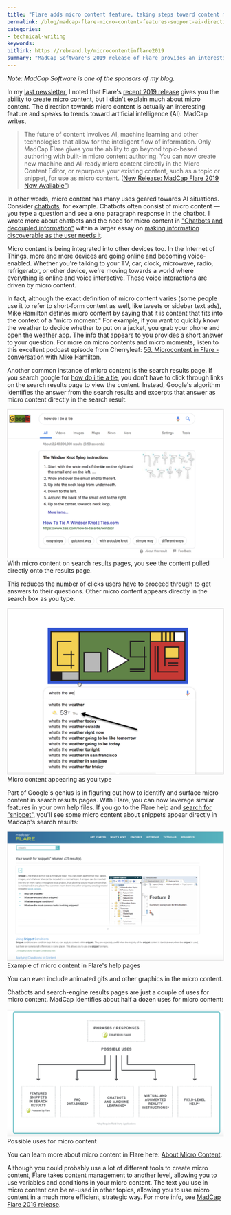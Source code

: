 ```yaml
---
title: "Flare adds micro content feature, taking steps toward content management for AI scenarios"
permalink: /blog/madcap-flare-micro-content-features-support-ai-directions/
categories:
- technical-writing
keywords:
bitlink: https://rebrand.ly/microcontentinflare2019
summary: "MadCap Software's 2019 release of Flare provides an interesting feature for creating and managing <i>micro content</i>. Support for micro content takes steps toward content management for AI scenarios, giving you better tools to build content for chatbots, search results pages, and more."
---
```


*Note: MadCap Software is one of the sponsors of my blog.*

In my [last newsletter](https://tinyletter.com/tomjoht/letters/new-posts-on-i-d-rather-be-writing-api-workshops-research-realities-career-growth-and-masters-in-tc-mercer-faq), I noted that Flare's <a href="http://bit.ly/2YGUWnQ" rel="nofollow">recent 2019 release</a> gives you the ability to <a href="https://help.madcapsoftware.com/flare2019/Content/Flare/Micro-Content/About-Micro-Content.htm" rel="nofollow">create micro content</a>, but I didn't explain much about micro content. The direction towards micro content is actually an interesting feature and speaks to trends toward artificial intelligence (AI). MadCap writes,

> The future of content involves AI, machine learning and other technologies that allow for the intelligent flow of information. Only MadCap Flare gives you the ability to go beyond topic-based authoring with built-in micro content authoring. You can now create new machine and AI-ready micro content directly in the Micro Content Editor, or repurpose your existing content, such as a topic or snippet, for use as micro content. (<a href="http://bit.ly/2YGUWnQ" rel="nofollow">New Release: MadCap Flare 2019 Now Available"</a>)

In other words, micro content has many uses geared towards AI situations. Consider [chatbots](https://idratherbewriting.com/2017/09/19/chatbots-in-documentation/), for example. Chatbots often consist of micro content &mdash; you type a question and see a one paragraph response in the chatbot. I wrote more about chatbots and the need for micro content in ["Chatbots and decoupled information"](https://idratherbewriting.com/simplifying-complexity/discoverability-through-metadata.html#chatbots-and-decoupled-information) within a larger essay on [making information discoverable as the user needs it](https://idratherbewriting.com/simplifying-complexity/discoverability-through-metadata.html).

Micro content is being integrated into other devices too. In the Internet of Things, more and more devices are going online and becoming voice-enabled. Whether you're talking to your TV, car, clock, microwave, radio, refrigerator, or other device, we're moving towards a world where everything is online and voice interactive. These voice interactions are driven by micro content.

In fact, although the exact definition of micro content varies (some people use it to refer to short-form content as well, like tweets or sidebar text ads), Mike Hamilton defines micro content by saying that it is content that fits into the context of a "micro moment." For example, if you want to quickly know the weather to decide whether to put on a jacket, you grab your phone and open the weather app. The info that appears to you provides a short answer to your question. For more on micro contents and micro moments, listen to this excellent podcast episode from Cherryleaf: [56. Microcontent in Flare - conversation with Mike Hamilton](https://cherryleaf.podbean.com/e/56-microcontent-in-flare-conversation-with-mike-hamilton/).

Another common instance of micro content is the search results page. If you search google for [how do i tie a tie](https://www.google.com/search?q=how+do+i+tie+a+tie&oq=how+do+i+tie+a+tie&aqs=chrome..69i57j0l5.766j0j4&sourceid=chrome&ie=UTF-8), you don't have to click through links on the search results page to view the content. Instead, Google's algorithm identifies the answer from the search results and excerpts that answer as micro content directly in the search result:

<caption><a href="https://www.google.com/search?q=how+do+i+tie+a+tie&oq=how+do+i+tie+&aqs=chrome.0.0j69i57j0l4.6114j0j4&sourceid=chrome&ie=UTF-8"><img src="/images/how-to-tie-a-tie.png" alt="example of microcontent" /></a><figcaption>With micro content on search results pages, you see the content pulled directly onto the results page.</figcaption></caption>

This reduces the number of clicks users have to proceed through to get answers to their questions. Other micro content appears directly in the search box as you type.

<caption><img src="/images/micro-content-as-you-type.png" alt="Micro content as you type"/><figcaption>Micro content appearing as you type</figcaption></caption>

Part of Google's genius is in figuring out how to identify and surface micro content in search results pages. With Flare, you can now leverage similar features in your own help files. If you go to the Flare help and <a href="https://help.madcapsoftware.com/flare2019/Content/Flare/Search-Results/Search-Results.htm?q=snippets" rel="nofollow">search for "snippet"</a>, you'll see some micro content about snippets appear directly in Madcap's search results:

<caption><a rel="nofollow" href="https://help.madcapsoftware.com/flare2019/Content/Flare/Search-Results/Search-Results.htm?q=snippets"><img src="/images/micro-content-in-action.png" alt="Example of micro content in Flare's help pages" /></a><figcaption>Example of micro content in Flare's help pages</figcaption></caption>

You can even include animated gifs and other graphics in the micro content.

Chatbots and search-engine results pages are just a couple of uses for micro content. MadCap identifies about half a dozen uses for micro content:

<caption><a href="https://help.madcapsoftware.com/flare2019/Content/Flare/Micro-Content/About-Micro-Content.htm" rel="nofollow"><img src="/images/possible-uses-of-micro-content.png" alt="possible uses for micro content" /></a><figcaption>Possible uses for micro content</figcaption></caption>

You can learn more about micro content in Flare here: <a href="https://help.madcapsoftware.com/flare2019/Content/Flare/Micro-Content/About-Micro-Content.htm" rel="nofollow">About Micro Content</a>.

Although you could probably use a lot of different tools to create micro content, Flare takes content management to another level, allowing you to use variables and conditions in your micro content. The text you use in micro content can be re-used in other topics, allowing you to use micro content in a much more efficient, strategic way. For more info, see <a href="http://bit.ly/2YGUWnQ" rel="nofollow">MadCap Flare 2019 release</a>.
